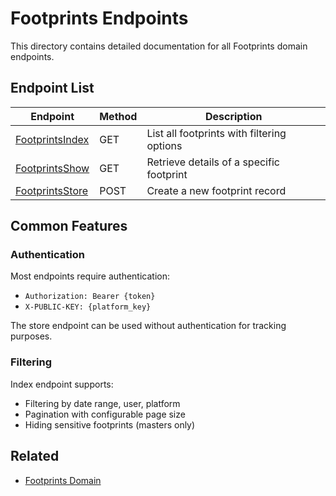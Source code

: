 # Footprints Endpoints

This directory contains detailed documentation for all Footprints domain endpoints.

## Endpoint List

| Endpoint | Method | Description |
| -------- | ------ | ----------- |
| [FootprintsIndex](./FootprintsIndex.md) | GET | List all footprints with filtering options |
| [FootprintsShow](./FootprintsShow.md) | GET | Retrieve details of a specific footprint |
| [FootprintsStore](./FootprintsStore.md) | POST | Create a new footprint record |

## Common Features

### Authentication

Most endpoints require authentication:
- `Authorization: Bearer {token}`
- `X-PUBLIC-KEY: {platform_key}`

The store endpoint can be used without authentication for tracking purposes.

### Filtering

Index endpoint supports:
- Filtering by date range, user, platform
- Pagination with configurable page size
- Hiding sensitive footprints (masters only)

## Related

- [Footprints Domain](../README.md)
